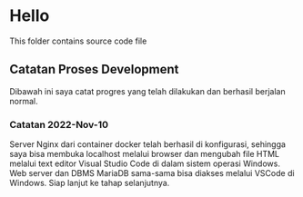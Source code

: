 # Hello

This folder contains source code file

## Catatan Proses Development

Dibawah ini saya catat progres yang telah dilakukan dan berhasil berjalan normal.

### Catatan 2022-Nov-10

Server Nginx dari container docker telah berhasil di konfigurasi, sehingga saya bisa membuka localhost melalui browser dan mengubah file HTML melalui text editor Visual Studio Code di dalam sistem operasi Windows. Web server dan DBMS MariaDB sama-sama bisa diakses melalui VSCode di Windows. Siap lanjut ke tahap selanjutnya.
